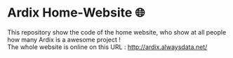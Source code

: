 # Ardix Home-Website 🌐
This repository show the code of the home website, who show at all people how many Ardix is a awesome project ! <br>
The whole website is online on this URL : http://ardix.alwaysdata.net/ 

